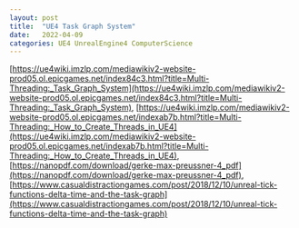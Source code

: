 ```yaml
---
layout: post
title:  "UE4 Task Graph System"
date:   2022-04-09
categories: UE4 UnrealEngine4 ComputerScience
---
```


[https://ue4wiki.imzlp.com/mediawikiv2-website-prod05.ol.epicgames.net/index84c3.html?title=Multi-Threading:_Task_Graph_System](https://ue4wiki.imzlp.com/mediawikiv2-website-prod05.ol.epicgames.net/index84c3.html?title=Multi-Threading:_Task_Graph_System), [https://ue4wiki.imzlp.com/mediawikiv2-website-prod05.ol.epicgames.net/indexab7b.html?title=Multi-Threading:_How_to_Create_Threads_in_UE4](https://ue4wiki.imzlp.com/mediawikiv2-website-prod05.ol.epicgames.net/indexab7b.html?title=Multi-Threading:_How_to_Create_Threads_in_UE4), [https://nanopdf.com/download/gerke-max-preussner-4_pdf](https://nanopdf.com/download/gerke-max-preussner-4_pdf), [https://www.casualdistractiongames.com/post/2018/12/10/unreal-tick-functions-delta-time-and-the-task-graph](https://www.casualdistractiongames.com/post/2018/12/10/unreal-tick-functions-delta-time-and-the-task-graph)           